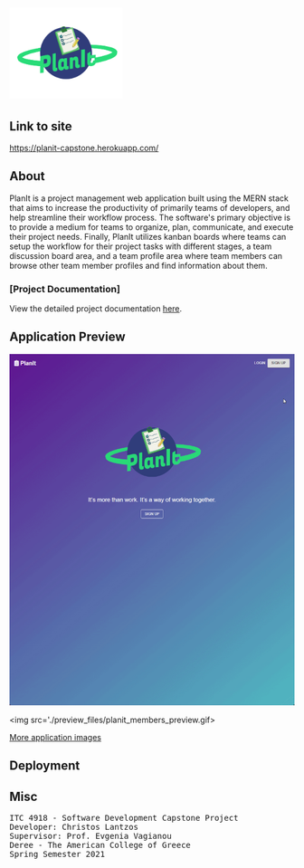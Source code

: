 # <img src='./preview_files/planIt_logo_v2.png' width="200" hight="200">

## Link to site
https://planit-capstone.herokuapp.com/

## About

PlanIt is a project management web application built using the MERN stack that aims to increase the productivity of primarily teams of developers, and help streamline their workflow process. The software's primary objective is to provide a medium for teams to organize, plan, communicate, and execute their project needs. Finally, PlanIt utilizes kanban boards where teams can setup the workflow for their project tasks with different stages, a team discussion board area, and a team profile area where team members can browse other team member profiles and find information about them.  


### [Project Documentation]
<body>
    <p> View the detailed project documentation <a href="./planit_documentation/PlanIt Documentation.pdf">here</a>.</p>
</body>

## Application Preview

<img src='./preview_files/planit_board_preview.gif'>

<img src='./preview_files/planit_members_preview.gif>



<a href="https://imgur.com/a/9Hix32A">More application images</a>

## Deployment 


## Misc 
<pre>
ITC 4918 - Software Development Capstone Project
Developer: Christos Lantzos
Supervisor: Prof. Evgenia Vagianou
Deree - The American College of Greece
Spring Semester 2021
</pre>

